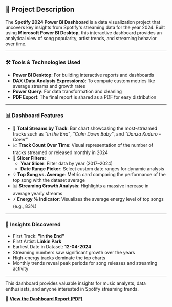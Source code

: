 ## 📘 Project Description

The **Spotify 2024 Power BI Dashboard** is a data visualization project that uncovers key insights from Spotify's streaming data for the year 2024. Built using **Microsoft Power BI Desktop**, this interactive dashboard provides an analytical view of song popularity, artist trends, and streaming behavior over time.

---

### 🛠 Tools & Technologies Used

- **Power BI Desktop**: For building interactive reports and dashboards
- **DAX (Data Analysis Expressions)**: To compute custom metrics like average streams and growth rates
- **Power Query**: For data transformation and cleaning
- **PDF Export**: The final report is shared as a PDF for easy distribution

---

### 📊 Dashboard Features

- 🎵 **Total Streams by Track**: Bar chart showcasing the most-streamed tracks such as *"In the End"*, *"Calm Down Baby"*, and *"Danza Kuduro - Cover"*
- 📈 **Track Count Over Time**: Visual representation of the number of tracks streamed or released monthly in 2024
- 🧭 **Slicer Filters**:
  - **Year Slicer**: Filter data by year (2017–2024)
  - **Date Range Picker**: Select custom date ranges for dynamic analysis
- 💡 **Top Song vs. Average**: Metric card comparing the performance of the top song with the dataset average
- 📊 **Streaming Growth Analysis**: Highlights a massive increase in average yearly streams
- ⚡ **Energy % Indicator**: Visualizes the average energy level of top songs (e.g., 83%)

---

### 🎯 Insights Discovered

- First Track: **"In the End"**
- First Artist: **Linkin Park**
- Earliest Date in Dataset: **12-04-2024**
- Streaming numbers saw significant growth over the years
- High-energy tracks dominate the top charts
- Monthly trends reveal peak periods for song releases and streaming activity

---

This dashboard provides valuable insights for music analysts, data enthusiasts, and anyone interested in Spotify streaming trends.

📄 **[View the Dashboard Report (PDF)](link-to-your-pdf)**
